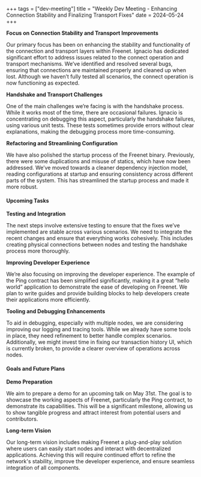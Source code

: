 +++
tags = ["dev-meeting"]
title = "Weekly Dev Meeting - Enhancing Connection Stability and Finalizing Transport Fixes"
date = 2024-05-24
+++

**Focus on Connection Stability and Transport Improvements**

Our primary focus has been on enhancing the stability and functionality of the connection and transport layers within
Freenet. Ignacio has dedicated significant effort to address issues related to the connect operation and transport
mechanisms. We’ve identified and resolved several bugs, ensuring that connections are maintained properly and cleaned up
when lost. Although we haven’t fully tested all scenarios, the connect operation is now functioning as expected.

**Handshake and Transport Challenges**

One of the main challenges we’re facing is with the handshake process. While it works most of the time, there are
occasional failures. Ignacio is concentrating on debugging this aspect, particularly the handshake failures, using
various unit tests. These tests sometimes provide errors without clear explanations, making the debugging process more
time-consuming.

**Refactoring and Streamlining Configuration**

We have also polished the startup process of the Freenet binary. Previously, there were some duplications and misuse of
statics, which have now been addressed. We’ve moved towards a cleaner dependency injection model, reading configurations
at startup and ensuring consistency across different parts of the system. This has streamlined the startup process and
made it more robust.

#### Upcoming Tasks

**Testing and Integration**

The next steps involve extensive testing to ensure that the fixes we’ve implemented are stable across various scenarios.
We need to integrate the recent changes and ensure that everything works cohesively. This includes creating physical
connections between nodes and testing the handshake process more thoroughly.

**Improving Developer Experience**

We’re also focusing on improving the developer experience. The example of the Ping contract has been simplified
significantly, making it a great “hello world” application to demonstrate the ease of developing on Freenet. We plan to
write guides and provide building blocks to help developers create their applications more efficiently.

**Tooling and Debugging Enhancements**

To aid in debugging, especially with multiple nodes, we are considering improving our logging and tracing tools. While
we already have some tools in place, they need refinement to better handle complex scenarios. Additionally, we might
invest time in fixing our transaction history UI, which is currently broken, to provide a clearer overview of operations
across nodes.

#### Goals and Future Plans

**Demo Preparation**

We aim to prepare a demo for an upcoming talk on May 31st. The goal is to showcase the working aspects of Freenet,
particularly the Ping contract, to demonstrate its capabilities. This will be a significant milestone, allowing us to
show tangible progress and attract interest from potential users and contributors.

**Long-term Vision**

Our long-term vision includes making Freenet a plug-and-play solution where users can easily start nodes and interact
with decentralized applications. Achieving this will require continued effort to refine the network's stability, improve
the developer experience, and ensure seamless integration of all components.
